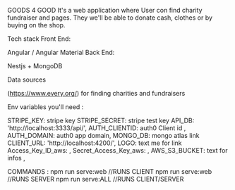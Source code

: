 GOODS 4 GOOD
It's a web application where User con find charity fundraiser and pages.
They we'll be able to donate cash, clothes or by buying on the shop.

Tech stack
Front End:

Angular / Angular Material
Back End:

Nestjs + MongoDB

Data sources

(https://www.every.org/) for finding charities and fundraisers

Env variables you'll need :

STRIPE_KEY: stripe key
STRIPE_SECRET: stripe test key
API_DB: 'http://localhost:3333/api/',
AUTH_CLIENTID: auth0 Client id ,
AUTH_DOMAIN: auth0 app domain,
MONGO_DB: mongo atlas link
CLIENT_URL: 'http://localhost:4200/',
LOGO: text me for link
Access_Key_ID_aws: ,
Secret_Access_Key_aws: ,
AWS_S3_BUCKET: text for infos ,

COMMANDS :
npm run serve:web //RUNS CLIENT
npm run serve:web //RUNS SERVER
npm run serve:ALL //RUNS CLIENT/SERVER

